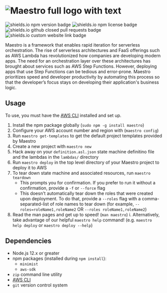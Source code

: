 # ![Maestro full logo with text](https://user-images.githubusercontent.com/42946880/91614803-739b7200-e93f-11ea-85aa-32f5fbb5f150.png)

![shields.io npm version badge](https://img.shields.io/npm/v/maestro)
![shields.io npm license badge](https://img.shields.io/npm/l/maestro)
![shields.io github closed pull requests badge](https://img.shields.io/github/issues-pr-closed/maestro-framework/maestro)
![shields.io custom website link badge](https://img.shields.io/static/v1?label=website&message=maestro-framework.github.io&color=blue)

Maestro is a framework that enables rapid iteration for serverless orchestration. The rise of serverless architectures and FaaS offerings such as AWS Lambda has revolutionized how companies are developing modern apps. The need for an orchestration layer over these architectures has brought about services such as AWS Step Functions. However, deploying apps that use Step Functions can be tedious and error-prone. Maestro prioritizes speed and developer productivity by automating this process so that the developer’s focus stays on developing their application's business logic. 

## Usage

To use, you must have the [AWS CLI][aws-cli] installed and set up.

1. Install the npm package globally (`sudo npm -g install maestro`)
2. Configure your AWS account number and region with (`maestro config`)
3. Run `maestro get-templates` to get the default project templates provided by Maestro
4. Create a new project with `maestro new`
5. Hack away on your `definition.asl.json` state machine definitino file and the lambdas in the `lambdas/` directory
6. Run `maestro deploy` in the top level directory of your Maestro project to deploy it to AWS
7. To tear down state machine and associated resources, run `maestro teardown`
   - This prompts you for confirmation. If you prefer to run it without a confirmation, provide a `-f` or `--force` flag
   - This doesn't automatically tear down the roles that were created upon deployment. To do that, provide a `--roles` flag with a comma-separated-list of role names to tear down (for example, `--roles=roleName1,roleName2` OR `--roles roleName1,roleName2`)
8. Read the man pages and get up to speed! (`man maestro`)
   i. Alternatively, take advantage of our helpful `maestro help` command! (e.g. `maestro help deploy` or `maestro deploy --help`)

## Dependencies

- Node.js 12.x or greater
- npm packages (installed during `npm install`):
  - `minimist`
  - `aws-sdk`
- `zip` command line utility
- [AWS CLI][aws-cli]
- `git` version control system

[aws-cli]: https://aws.amazon.com/cli/
